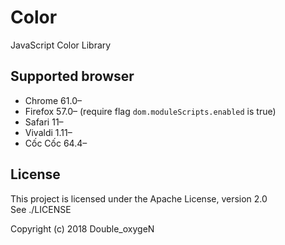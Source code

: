 # Color

JavaScript Color Library

## Supported browser

* Chrome 61.0–
* Firefox 57.0– (require flag `dom.moduleScripts.enabled` is true)
* Safari 11–
* Vivaldi 1.11–
* Cốc Cốc 64.4–

## License

This project is licensed under the Apache License, version 2.0  
See ./LICENSE

Copyright (c) 2018 Double_oxygeN

